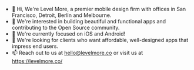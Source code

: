 - 👋 Hi, We're Level More, a premier mobile design firm with offices in San Francisco, Detroit, Berlin and Melbourne. 
- 👀 We're interested in building beautiful and functional apps and contributing to the Open Source community. 
- 🌱 We're currently focused on iOS and Android!
- 💞️ We're looking for clients who want affordable, well-designed apps that impress end users. 
- 📫 Reach out to us at hello@levelmore.co or visit us at https://levelmore.co/
